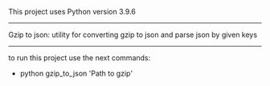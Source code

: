 This project uses Python version 3.9.6

---

Gzip to json: utility for converting gzip to json and parse json by given keys

---

to run this project use the next commands: 

 - python gzip_to_json 'Path to gzip'
